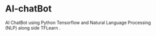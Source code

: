 # AI-chatBot
AI ChatBot using Python Tensorflow and Natural Language Processing (NLP) along side TFLearn . 
